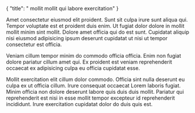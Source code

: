 {
  "title": " mollit mollit qui labore exercitation"
}

Amet consectetur eiusmod elit proident. Sunt sit culpa irure sunt aliqua qui. Tempor voluptate est et proident duis enim. Ut fugiat dolor dolore in mollit mollit minim sint mollit. Dolore amet officia qui do est sunt. Cupidatat aliquip nisi eiusmod adipisicing ipsum deserunt cupidatat ut nisi ut tempor consectetur est officia.

Veniam cillum tempor minim do commodo officia officia. Enim non fugiat dolore pariatur cillum amet qui. Ex proident est veniam reprehenderit occaecat ex adipisicing culpa eu officia cupidatat esse.

Mollit exercitation elit cillum dolor commodo. Officia sint nulla deserunt eu culpa ex ut officia cillum. Irure consequat occaecat Lorem laboris fugiat. Minim officia non dolore deserunt labore quis duis duis mollit. Pariatur qui reprehenderit est nisi in esse mollit tempor excepteur id reprehenderit incididunt. Irure exercitation cupidatat dolor do duis quis est.